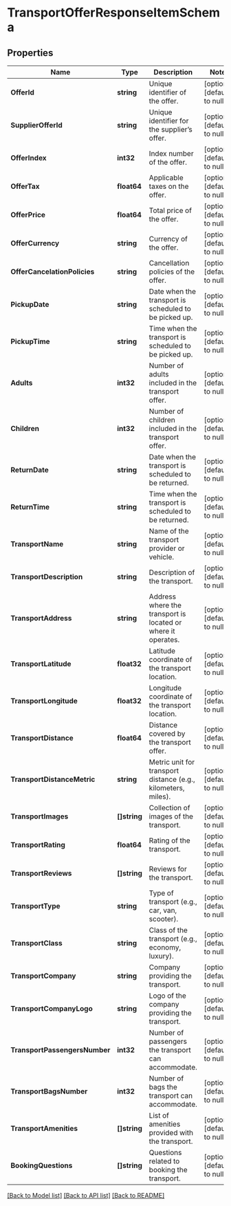 # TransportOfferResponseItemSchema

## Properties
Name | Type | Description | Notes
------------ | ------------- | ------------- | -------------
**OfferId** | **string** | Unique identifier of the offer. | [optional] [default to null]
**SupplierOfferId** | **string** | Unique identifier for the supplier’s offer. | [optional] [default to null]
**OfferIndex** | **int32** | Index number of the offer. | [optional] [default to null]
**OfferTax** | **float64** | Applicable taxes on the offer. | [optional] [default to null]
**OfferPrice** | **float64** | Total price of the offer. | [optional] [default to null]
**OfferCurrency** | **string** | Currency of the offer. | [optional] [default to null]
**OfferCancelationPolicies** | **string** | Cancellation policies of the offer. | [optional] [default to null]
**PickupDate** | **string** | Date when the transport is scheduled to be picked up. | [optional] [default to null]
**PickupTime** | **string** | Time when the transport is scheduled to be picked up. | [optional] [default to null]
**Adults** | **int32** | Number of adults included in the transport offer. | [optional] [default to null]
**Children** | **int32** | Number of children included in the transport offer. | [optional] [default to null]
**ReturnDate** | **string** | Date when the transport is scheduled to be returned. | [optional] [default to null]
**ReturnTime** | **string** | Time when the transport is scheduled to be returned. | [optional] [default to null]
**TransportName** | **string** | Name of the transport provider or vehicle. | [optional] [default to null]
**TransportDescription** | **string** | Description of the transport. | [optional] [default to null]
**TransportAddress** | **string** | Address where the transport is located or where it operates. | [optional] [default to null]
**TransportLatitude** | **float32** | Latitude coordinate of the transport location. | [optional] [default to null]
**TransportLongitude** | **float32** | Longitude coordinate of the transport location. | [optional] [default to null]
**TransportDistance** | **float64** | Distance covered by the transport offer. | [optional] [default to null]
**TransportDistanceMetric** | **string** | Metric unit for transport distance (e.g., kilometers, miles). | [optional] [default to null]
**TransportImages** | **[]string** | Collection of images of the transport. | [optional] [default to null]
**TransportRating** | **float64** | Rating of the transport. | [optional] [default to null]
**TransportReviews** | **[]string** | Reviews for the transport. | [optional] [default to null]
**TransportType** | **string** | Type of transport (e.g., car, van, scooter). | [optional] [default to null]
**TransportClass** | **string** | Class of the transport (e.g., economy, luxury). | [optional] [default to null]
**TransportCompany** | **string** | Company providing the transport. | [optional] [default to null]
**TransportCompanyLogo** | **string** | Logo of the company providing the transport. | [optional] [default to null]
**TransportPassengersNumber** | **int32** | Number of passengers the transport can accommodate. | [optional] [default to null]
**TransportBagsNumber** | **int32** | Number of bags the transport can accommodate. | [optional] [default to null]
**TransportAmenities** | **[]string** | List of amenities provided with the transport. | [optional] [default to null]
**BookingQuestions** | **[]string** | Questions related to booking the transport. | [optional] [default to null]

[[Back to Model list]](../README.md#documentation-for-models) [[Back to API list]](../README.md#documentation-for-api-endpoints) [[Back to README]](../README.md)

